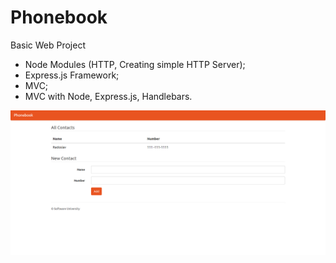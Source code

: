 # Phonebook
 
Basic Web Project

- Node Modules (HTTP, Creating simple HTTP Server);
- Express.js Framework;
- MVC;
- MVC with Node, Express.js, Handlebars.

![Phonebook](phonebook.png)